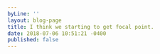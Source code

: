 ```yaml
---
byLine: ''
layout: blog-page
title: I think we starting to get focal point.
date: 2018-07-06 10:51:21 -0400
published: false
---
```

